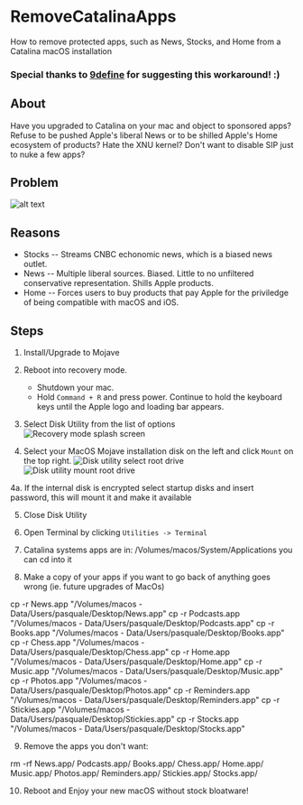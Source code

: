 # RemoveCatalinaApps
How to remove protected apps, such as News, Stocks, and Home from a Catalina macOS installation

### Special thanks to [9define](https://github.com/9define) for suggesting this workaround! :) 

## About
Have you upgraded to Catalina on your mac and object to sponsored apps? Refuse to be pushed Apple's liberal News or to be shilled Apple's Home ecosystem of products? Hate the XNU kernel? Don't want to disable SIP just to nuke a few apps?

## Problem
![alt text](https://raw.githubusercontent.com/banzr/RemoveMojaveApps/master/screens/cant-delete.png)

## Reasons

* Stocks -- Streams CNBC echonomic news, which is a biased news outlet.
* News -- Multiple liberal sources. Biased. Little to no unfiltered conservative representation. Shills Apple products.
* Home -- Forces users to buy products that pay Apple for the priviledge of being compatible with macOS and iOS.

## Steps
1. Install/Upgrade to Mojave

2. Reboot into recovery mode. 
	* Shutdown your mac.
	* Hold `Command + R` and press power. Continue to hold the keyboard keys until the Apple logo and loading bar appears. 

3. Select Disk Utility from the list of options
![Recovery mode splash screen](https://raw.githubusercontent.com/banzr/RemoveMojaveApps/master/screens/recovery-mode-opts.jpg)

4. Select your MacOS Mojave installation disk on the left and click `Mount` on the top right.
![Disk utility select root drive](https://raw.githubusercontent.com/banzr/RemoveMojaveApps/master/screens/unmounted-root-drive.jpg)
![Disk utility mount root drive](https://raw.githubusercontent.com/banzr/RemoveMojaveApps/master/screens/mount-root-drive.jpg)

4a. If the internal disk is encrypted select startup disks and insert password, this will mount it and make it available

5. Close Disk Utility

6. Open Terminal by clicking `Utilities -> Terminal`

7. Catalina systems apps are in: /Volumes/macos/System/Applications you can cd into it

8. Make a copy of your apps if you want to go back of anything goes wrong (ie. future upgrades of MacOs)

cp -r News.app "/Volumes/macos - Data/Users/pasquale/Desktop/News.app"
cp -r Podcasts.app "/Volumes/macos - Data/Users/pasquale/Desktop/Podcasts.app"
cp -r Books.app "/Volumes/macos - Data/Users/pasquale/Desktop/Books.app"
cp -r Chess.app "/Volumes/macos - Data/Users/pasquale/Desktop/Chess.app"
cp -r Home.app "/Volumes/macos - Data/Users/pasquale/Desktop/Home.app"
cp -r Music.app "/Volumes/macos - Data/Users/pasquale/Desktop/Music.app"
cp -r Photos.app "/Volumes/macos - Data/Users/pasquale/Desktop/Photos.app"
cp -r Reminders.app "/Volumes/macos - Data/Users/pasquale/Desktop/Reminders.app"
cp -r Stickies.app "/Volumes/macos - Data/Users/pasquale/Desktop/Stickies.app"
cp -r Stocks.app "/Volumes/macos - Data/Users/pasquale/Desktop/Stocks.app"

9. Remove the apps you don't want:

rm -rf News.app/ Podcasts.app/ Books.app/ Chess.app/ Home.app/ Music.app/ Photos.app/ Reminders.app/ Stickies.app/ Stocks.app/

10. Reboot and Enjoy your new macOS without stock bloatware!

